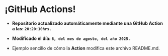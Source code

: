 # ¡GitHub Actions!
* **Repositorio actualizado automáticamente mediante una GitHub Action a las: `20:20:10hrs.`**
* **Modificado el día: `6, del mes de agosto, del año 2025.`**

* Ejemplo sencillo de cómo la **Action** modifica este archivo README.md.
